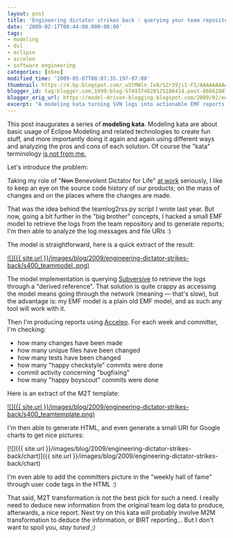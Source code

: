 ```yaml
---
layout: post
title: 'Engineering dictator strikes back : querying your team repository'
date: '2009-02-17T08:44:00.000-08:00'
tags:
- modeling
- dsl
- eclipse
- acceleo
- software engineering
categories: [obeo]
modified_time: '2009-05-07T08:07:35.197-07:00'
thumbnail: https://4.bp.blogspot.com/_u5tMWln_Ie8/SZr29ji1-FI/AAAAAAAAAF4/qzOj-W9IvE8/s72-c/teammodel..png
blogger_id: tag:blogger.com,1999:blog-5749374620125186414.post-8666280745850019187
blogger_orig_url: https://model-driven-blogging.blogspot.com/2009/02/engineering-dictator-strikes-back.html
excerpt: "A modeling kata turning SVN logs into actionable EMF reports with Acceleo—for engineering leads and toolsmiths who want real‑time insight into team activity today."
---
```


This post inaugurates a series of **modeling kata**. Modeling kata are about basic usage of Eclipse Modeling and related technologies to create fun stuff, and more importantly doing it again and again using different ways and analyzing the pros and cons of each solution. Of course the "kata" terminology [is not from me.](https://pragdave.pragprog.com/)

Let's introduce the problem:

Taking my role of "<strike>Non</strike> Benevolent Dictator for Life" [at work](https://www.obeosoft.com/fr/) seriously, I like to keep an eye on the source code history of our products; on the mass of changes and on the places where the changes are made.

That was the idea behind the teamlog2rss.py script I wrote last year. But now, going a bit further in the "big brother" concepts, I hacked a small EMF model to retrieve the logs from the team repository and to generate reports; I'm then able to analyze the log messages and file URIs :)

The model is straightforward, here is a quick extract of the result:

[![]({{ site.url }}/images/blog/2009/engineering-dictator-strikes-back/s400_teammodel..png)](https://4.bp.blogspot.com/_u5tMWln_Ie8/SZr29ji1-FI/AAAAAAAAAF4/qzOj-W9IvE8/s1600-h/teammodel..png)

The model implementation is querying [Subversive](https://www.eclipse.dev/subversive/) to retrieve the logs through a "derived reference". That solution is quite crappy as accessing the model means going through the network (meaning — that's slow), but the advantage is: my EMF model is a plain old EMF model, and as such any tool will work with it.

Then I'm producing reports using [Acceleo](https://www.acceleo.org/pages/accueil/). For each week and committer, I'm checking:

- how many changes have been made
- how many unique files have been changed
- how many tests have been changed
- how many "happy checkstyle" commits were done
- commit activity concerning "bugfixing"
- how many "happy boyscout" commits were done

Here is an extract of the M2T template:

[![]({{ site.url }}/images/blog/2009/engineering-dictator-strikes-back/s400_teamtemplate.png)](https://1.bp.blogspot.com/_u5tMWln_Ie8/SZr24t1WZfI/AAAAAAAAAFw/VXXtkzusc8U/s1600-h/teamtemplate.png)

I'm then able to generate HTML, and even generate a small URI for Google charts to get nice pictures:

[![]({{ site.url }}/images/blog/2009/engineering-dictator-strikes-back/chart)]({{ site.url }}/images/blog/2009/engineering-dictator-strikes-back/chart)

I'm even able to add the committers picture in the "weekly hall of fame" through user code tags in the HTML :)

That said, M2T transformation is not the best pick for such a need. I really need to deduce new information from the original team log data to produce, afterwards, a nice report. Next try on this kata will probably involve M2M transformation to deduce the information, or BIRT reporting... But I don't want to spoil you, _stay tuned ;)_
